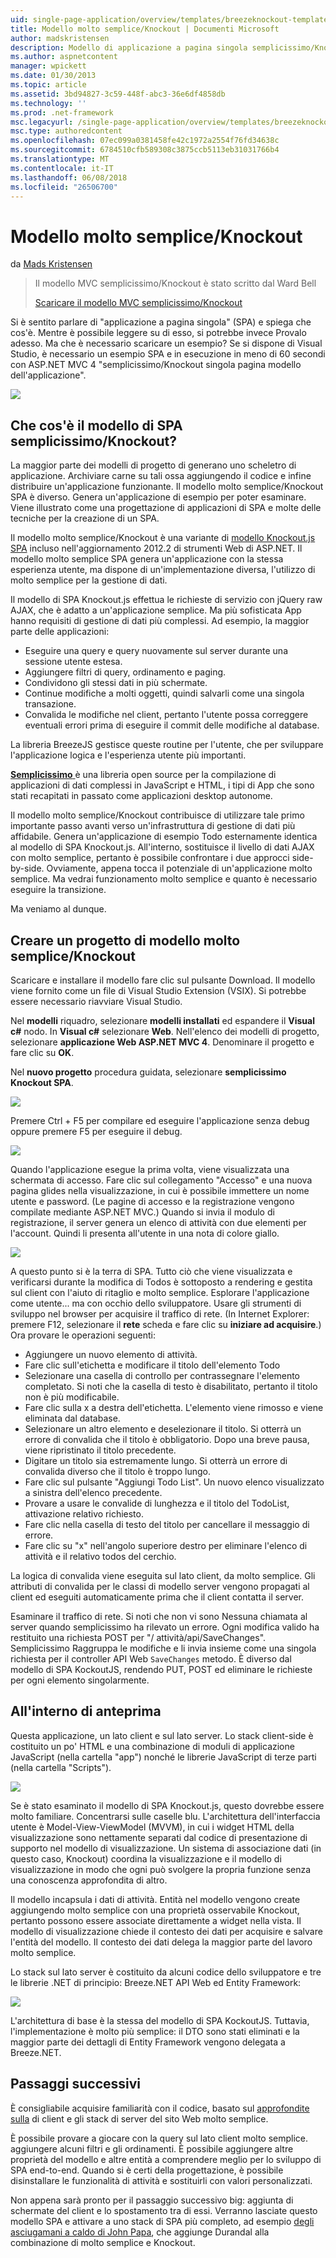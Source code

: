 ```yaml
---
uid: single-page-application/overview/templates/breezeknockout-template
title: Modello molto semplice/Knockout | Documenti Microsoft
author: madskristensen
description: Modello di applicazione a pagina singola semplicissimo/Knockout
ms.author: aspnetcontent
manager: wpickett
ms.date: 01/30/2013
ms.topic: article
ms.assetid: 3bd94827-3c59-448f-abc3-36e6df4858db
ms.technology: ''
ms.prod: .net-framework
msc.legacyurl: /single-page-application/overview/templates/breezeknockout-template
msc.type: authoredcontent
ms.openlocfilehash: 07ec099a0381458fe42c1972a2554f76fd34638c
ms.sourcegitcommit: 6784510cfb589308c3875ccb5113eb31031766b4
ms.translationtype: MT
ms.contentlocale: it-IT
ms.lasthandoff: 06/08/2018
ms.locfileid: "26506700"
---
```

<a name="breezeknockout-template"></a>Modello molto semplice/Knockout
====================
da [Mads Kristensen](https://github.com/madskristensen)

> Il modello MVC semplicissimo/Knockout è stato scritto dal Ward Bell
> 
> [Scaricare il modello MVC semplicissimo/Knockout](https://go.microsoft.com/fwlink/?LinkId=282649)


Si è sentito parlare di "applicazione a pagina singola" (SPA) e spiega che cos'è. Mentre è possibile leggere su di esso, si potrebbe invece Provalo adesso. Ma che è necessario scaricare un esempio? Se si dispone di Visual Studio, è necessario un esempio SPA e in esecuzione in meno di 60 secondi con ASP.NET MVC 4 "semplicissimo/Knockout singola pagina modello dell'applicazione".

![](http://www.breezejs.com/sites/all/images/spa-template/ZephyrRunning.png)

## <a name="what-is-the-breezeknockout-spa-template"></a>Che cos'è il modello di SPA semplicissimo/Knockout?

La maggior parte dei modelli di progetto di generano uno scheletro di applicazione. Archiviare carne su tali ossa aggiungendo il codice e infine distribuire un'applicazione funzionante. Il modello molto semplice/Knockout SPA è diverso. Genera un'applicazione di esempio per poter esaminare. Viene illustrato come una progettazione di applicazioni di SPA e molte delle tecniche per la creazione di un SPA.

Il modello molto semplice/Knockout è una variante di [modello Knockout.js SPA](../introduction/knockoutjs-template.md) incluso nell'aggiornamento 2012.2 di strumenti Web di ASP.NET. Il modello molto semplice SPA genera un'applicazione con la stessa esperienza utente, ma dispone di un'implementazione diversa, l'utilizzo di molto semplice per la gestione di dati.

Il modello di SPA Knockout.js effettua le richieste di servizio con jQuery raw AJAX, che è adatto a un'applicazione semplice. Ma più sofisticata App hanno requisiti di gestione di dati più complessi. Ad esempio, la maggior parte delle applicazioni:

- Eseguire una query e query nuovamente sul server durante una sessione utente estesa.
- Aggiungere filtri di query, ordinamento e paging.
- Condividono gli stessi dati in più schermate.
- Continue modifiche a molti oggetti, quindi salvarli come una singola transazione.
- Convalida le modifiche nel client, pertanto l'utente possa correggere eventuali errori prima di eseguire il commit delle modifiche al database.

La libreria BreezeJS gestisce queste routine per l'utente, che per sviluppare l'applicazione logica e l'esperienza utente più importanti.

[**Semplicissimo** ](http://www.breezejs.com/?utm_source=ms-spa) è una libreria open source per la compilazione di applicazioni di dati complessi in JavaScript e HTML, i tipi di App che sono stati recapitati in passato come applicazioni desktop autonome.

Il modello molto semplice/Knockout contribuisce di utilizzare tale primo importante passo avanti verso un'infrastruttura di gestione di dati più affidabile. Genera un'applicazione di esempio Todo esternamente identica al modello di SPA Knockout.js. All'interno, sostituisce il livello di dati AJAX con molto semplice, pertanto è possibile confrontare i due approcci side-by-side. Ovviamente, appena tocca il potenziale di un'applicazione molto semplice. Ma vedrai funzionamento molto semplice e quanto è necessario eseguire la transizione.

Ma veniamo al dunque.

## <a name="create-a-breezeknockout-template-project"></a>Creare un progetto di modello molto semplice/Knockout

Scaricare e installare il modello fare clic sul pulsante Download. Il modello viene fornito come un file di Visual Studio Extension (VSIX). Si potrebbe essere necessario riavviare Visual Studio.

Nel **modelli** riquadro, selezionare **modelli installati** ed espandere il **Visual c#** nodo. In **Visual c#** selezionare **Web**. Nell'elenco dei modelli di progetto, selezionare **applicazione Web ASP.NET MVC 4**. Denominare il progetto e fare clic su **OK**.

Nel **nuovo progetto** procedura guidata, selezionare **semplicissimo Knockout SPA**.

![](http://www.breezejs.com/sites/all/images/spa-template/SelectBreezeKOSpaTemplate.png)

Premere Ctrl + F5 per compilare ed eseguire l'applicazione senza debug oppure premere F5 per eseguire il debug.

![](http://www.breezejs.com/sites/all/images/spa-template/ZephyrRunning.png)

Quando l'applicazione esegue la prima volta, viene visualizzata una schermata di accesso. Fare clic sul collegamento "Accesso" e una nuova pagina glides nella visualizzazione, in cui è possibile immettere un nome utente e password. (Le pagine di accesso e la registrazione vengono compilate mediante ASP.NET MVC.) Quando si invia il modulo di registrazione, il server genera un elenco di attività con due elementi per l'account. Quindi li presenta all'utente in una nota di colore giallo.

![](http://www.breezejs.com/sites/all/images/spa-template/TodoList.png)

A questo punto si è la terra di SPA. Tutto ciò che viene visualizzata e verificarsi durante la modifica di Todos è sottoposto a rendering e gestita sul client con l'aiuto di ritaglio e molto semplice. Esplorare l'applicazione come utente... ma con occhio dello sviluppatore. Usare gli strumenti di sviluppo nel browser per acquisire il traffico di rete. (In Internet Explorer: premere F12, selezionare il **rete** scheda e fare clic su **iniziare ad acquisire**.) Ora provare le operazioni seguenti:

- Aggiungere un nuovo elemento di attività.
- Fare clic sull'etichetta e modificare il titolo dell'elemento Todo
- Selezionare una casella di controllo per contrassegnare l'elemento completato. Si noti che la casella di testo è disabilitato, pertanto il titolo non è più modificabile.
- Fare clic sulla x a destra dell'etichetta. L'elemento viene rimosso e viene eliminata dal database.
- Selezionare un altro elemento e deselezionare il titolo. Si otterrà un errore di convalida che il titolo è obbligatorio. Dopo una breve pausa, viene ripristinato il titolo precedente.
- Digitare un titolo sia estremamente lungo. Si otterrà un errore di convalida diverso che il titolo è troppo lungo.
- Fare clic sul pulsante "Aggiungi Todo List". Un nuovo elenco visualizzato a sinistra dell'elenco precedente.
- Provare a usare le convalide di lunghezza e il titolo del TodoList, attivazione relativo richiesto.
- Fare clic nella casella di testo del titolo per cancellare il messaggio di errore.
- Fare clic su "x" nell'angolo superiore destro per eliminare l'elenco di attività e il relativo todos del cerchio.

La logica di convalida viene eseguita sul lato client, da molto semplice. Gli attributi di convalida per le classi di modello server vengono propagati al client ed eseguiti automaticamente prima che il client contatta il server.

Esaminare il traffico di rete. Si noti che non vi sono Nessuna chiamata al server quando semplicissimo ha rilevato un errore. Ogni modifica valido ha restituito una richiesta POST per "/ attività/api/SaveChanges". Semplicissimo Raggruppa le modifiche e li invia insieme come una singola richiesta per il controller API Web `SaveChanges` metodo. È diverso dal modello di SPA KockoutJS, rendendo PUT, POST ed eliminare le richieste per ogni elemento singolarmente.

## <a name="peek-inside"></a>All'interno di anteprima

Questa applicazione, un lato client e sul lato server. Lo stack client-side è costituito un po' HTML e una combinazione di moduli di applicazione JavaScript (nella cartella "app") nonché le librerie JavaScript di terze parti (nella cartella "Scripts").

![](http://www.breezejs.com/sites/all/images/spa-template/ClientArchitecture.png)

Se è stato esaminato il modello di SPA Knockout.js, questo dovrebbe essere molto familiare. Concentrarsi sulle caselle blu. L'architettura dell'interfaccia utente è Model-View-ViewModel (MVVM), in cui i widget HTML della visualizzazione sono nettamente separati dal codice di presentazione di supporto nel modello di visualizzazione. Un sistema di associazione dati (in questo caso, Knockout) coordina la visualizzazione e il modello di visualizzazione in modo che ogni può svolgere la propria funzione senza una conoscenza approfondita di altro.

Il modello incapsula i dati di attività. Entità nel modello vengono create aggiungendo molto semplice con una proprietà osservabile Knockout, pertanto possono essere associate direttamente a widget nella vista. Il modello di visualizzazione chiede il contesto dei dati per acquisire e salvare l'entità del modello. Il contesto dei dati delega la maggior parte del lavoro molto semplice.

Lo stack sul lato server è costituito da alcuni codice dello sviluppatore e tre le librerie .NET di principio: Breeze.NET API Web ed Entity Framework:

![](http://www.breezejs.com/sites/all/images/spa-template/ServerArchitecture.png)

L'architettura di base è la stessa del modello di SPA KockoutJS. Tuttavia, l'implementazione è molto più semplice: il DTO sono stati eliminati e la maggior parte dei dettagli di Entity Framework vengono delegata a Breeze.NET.

## <a name="next-steps"></a>Passaggi successivi

È consigliabile acquisire familiarità con il codice, basato sul [approfondite sulla](http://www.breezejs.com/spa-template?utm_source=ms-spa) di client e gli stack di server del sito Web molto semplice.

È possibile provare a giocare con la query sul lato client molto semplice. aggiungere alcuni filtri e gli ordinamenti. È possibile aggiungere altre proprietà del modello e altre entità a comprendere meglio per lo sviluppo di SPA end-to-end. Quando si è certi della progettazione, è possibile disinstallare le funzionalità di attività e sostituirli con valori personalizzati.

Non appena sarà pronto per il passaggio successivo big: aggiunta di schermate del client e lo spostamento tra di essi. Verranno lasciate questo modello SPA e attivare a uno stack di SPA più completo, ad esempio [degli asciugamani a caldo di John Papa](https://github.com/johnpapa/HotTowel#readme "degli asciugamani Hot"), che aggiunge Durandal alla combinazione di molto semplice e Knockout.
